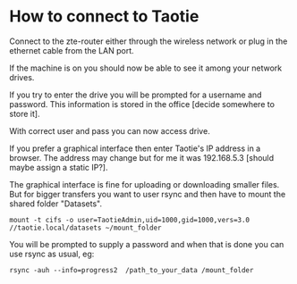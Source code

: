# How to connect to Taotie

Connect to the zte-router either through the wireless network or plug in the ethernet cable from the LAN port. 

If the machine is on you should now be able to see it among your network drives. 

If you try to enter the drive you will be prompted for a username and password. This information is stored in the office [decide somewhere to store it].

With correct user and pass you can now access drive. 

If you prefer a graphical interface then enter Taotie's IP address in a browser. The address may change but for me it was 192.168.5.3 [should maybe assign a static IP?]. 

The graphical interface is fine for uploading or downloading smaller files. But for bigger transfers you want to user rsync and then have to mount the shared folder "Datasets". 
```
mount -t cifs -o user=TaotieAdmin,uid=1000,gid=1000,vers=3.0 //taotie.local/datasets ~/mount_folder
```
You will be prompted to supply a password and when that is done you can use rsync as usual, eg:

```
rsync -auh --info=progress2  /path_to_your_data /mount_folder

```